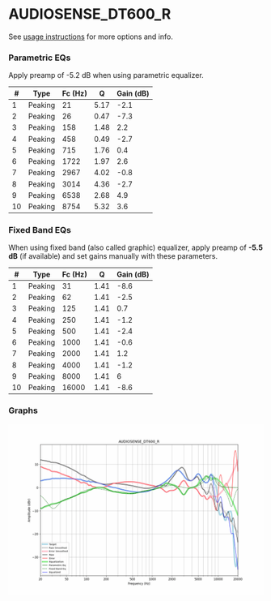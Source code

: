 # AUDIOSENSE_DT600_R
See [usage instructions](https://github.com/jaakkopasanen/AutoEq#usage) for more options and info.

### Parametric EQs
Apply preamp of -5.2 dB when using parametric equalizer.

|   # | Type    |   Fc (Hz) |    Q |   Gain (dB) |
|-----|---------|-----------|------|-------------|
|   1 | Peaking |        21 | 5.17 |        -2.1 |
|   2 | Peaking |        26 | 0.47 |        -7.3 |
|   3 | Peaking |       158 | 1.48 |         2.2 |
|   4 | Peaking |       458 | 0.49 |        -2.7 |
|   5 | Peaking |       715 | 1.76 |         0.4 |
|   6 | Peaking |      1722 | 1.97 |         2.6 |
|   7 | Peaking |      2967 | 4.02 |        -0.8 |
|   8 | Peaking |      3014 | 4.36 |        -2.7 |
|   9 | Peaking |      6538 | 2.68 |         4.9 |
|  10 | Peaking |      8754 | 5.32 |         3.6 |

### Fixed Band EQs
When using fixed band (also called graphic) equalizer, apply preamp of **-5.5 dB** (if available) and set gains manually with these parameters.

|   # | Type    |   Fc (Hz) |    Q |   Gain (dB) |
|-----|---------|-----------|------|-------------|
|   1 | Peaking |        31 | 1.41 |        -8.6 |
|   2 | Peaking |        62 | 1.41 |        -2.5 |
|   3 | Peaking |       125 | 1.41 |         0.7 |
|   4 | Peaking |       250 | 1.41 |        -1.2 |
|   5 | Peaking |       500 | 1.41 |        -2.4 |
|   6 | Peaking |      1000 | 1.41 |        -0.6 |
|   7 | Peaking |      2000 | 1.41 |         1.2 |
|   8 | Peaking |      4000 | 1.41 |        -1.2 |
|   9 | Peaking |      8000 | 1.41 |         6   |
|  10 | Peaking |     16000 | 1.41 |        -8.6 |

### Graphs
![](./AUDIOSENSE_DT600_R.png)
